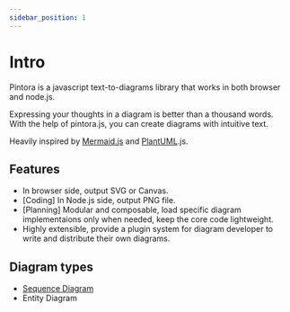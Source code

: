```yaml
---
sidebar_position: 1
---
```


# Intro

Pintora is a javascript text-to-diagrams library that works in both browser and node.js.

Expressing your thoughts in a diagram is better than a thousand words. With the help of pintora.js, you can create diagrams with intuitive text.

Heavily inspired by [Mermaid.js](https://mermaid-js.github.io/mermaid/#/) and [PlantUML](https://plantuml.com/).js.

## Features

- In browser side, output SVG or Canvas.
- \[Coding\] In Node.js side, output PNG file.
- \[Planning\] Modular and composable, load specific diagram implementaions only when needed, keep the core code lightweight.
- Highly extensible, provide a plugin system for diagram developer to write and distribute their own diagrams.

## Diagram types

- [Sequence Diagram](./diagrams/sequence-diagram)
- Entity Diagram
